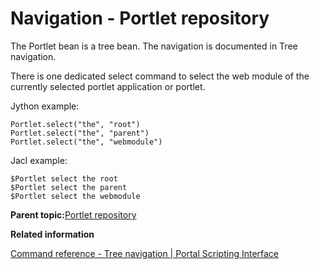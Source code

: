 # Navigation - Portlet repository

The Portlet bean is a tree bean. The navigation is documented in Tree navigation.

There is one dedicated select command to select the web module of the currently selected portlet application or portlet.

Jython example:

```
Portlet.select("the", "root")
Portlet.select("the", "parent")
Portlet.select("the", "webmodule")
```

Jacl example:

```
$Portlet select the root
$Portlet select the parent
$Portlet select the webmodule

```

**Parent topic:**[Portlet repository](../admin-system/ptlt_rep.md)

**Related information**  


[Command reference - Tree navigation \| Portal Scripting Interface](../admin-system/tree_nav.md)

